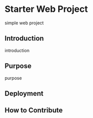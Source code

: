 # Starter Web Project

simple web project

## Introduction
introduction

## Purpose

purpose

## Deployment

## How to Contribute